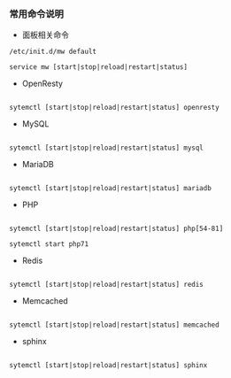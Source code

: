 ### 常用命令说明


- 面板相关命令

```
/etc/init.d/mw default

service mw [start|stop|reload|restart|status]
```

- OpenResty

```

sytemctl [start|stop|reload|restart|status] openresty 

```

- MySQL

```

sytemctl [start|stop|reload|restart|status] mysql 

```

- MariaDB

```

sytemctl [start|stop|reload|restart|status] mariadb 

```

- PHP

```

sytemctl [start|stop|reload|restart|status] php[54-81] 

sytemctl start php71
```

- Redis

```

sytemctl [start|stop|reload|restart|status] redis

```

- Memcached

```

sytemctl [start|stop|reload|restart|status] memcached

```


- sphinx

```

sytemctl [start|stop|reload|restart|status] sphinx

```
